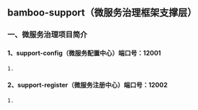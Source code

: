 ## bamboo-support（微服务治理框架支撑层）

### 一、微服务治理项目简介
#### 1、support-config（微服务配置中心）端口号：12001
    1.
#### 2、support-register（微服务注册中心）端口号：12002
    1.
